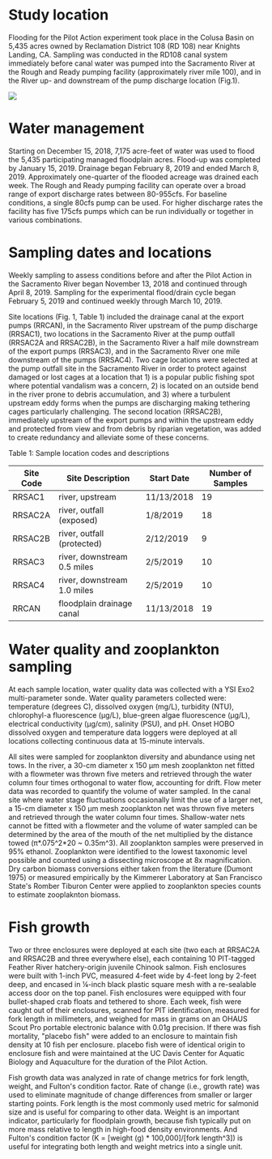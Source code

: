 # Study location

Flooding for the Pilot Action experiment took place in the Colusa Basin on 5,435 acres owned by Reclamation District 108 (RD 108) near Knights Landing, CA. Sampling was conducted in the RD108 canal system immediately before canal water was pumped into the Sacramento River at the Rough and Ready pumping facility (approximately river mile 100), and in the River up- and downstream of the pump discharge location (Fig.1).

![](https://cvpia-data-stewardship.s3.us-west-1.amazonaws.com/figures-for-edi/fig\_1\_fish\_food\_edi.png)

# Water management

Starting on December 15, 2018, 7,175 acre-feet of water was used to flood the 5,435 participating managed floodplain acres. Flood-up was completed by January 15, 2019. Drainage began February 8, 2019 and ended March 8, 2019. Approximately one-quarter of the flooded acreage was drained each week. The Rough and Ready pumping facility can operate over a broad range of export discharge rates between 80-955cfs. For baseline conditions, a single 80cfs pump can be used. For higher discharge rates the facility has five 175cfs pumps which can be run individually or together in various combinations.

# Sampling dates and locations

Weekly sampling to assess conditions before and after the Pilot Action in the Sacramento River began November 13, 2018 and continued through April 8, 2019. Sampling for the experimental flood/drain cycle began February 5, 2019 and continued weekly through March 10, 2019.

Site locations (Fig. 1, Table 1) included the drainage canal at the export pumps (RRCAN), in the Sacramento River upstream of the pump discharge (RRSAC1), two locations in the Sacramento River at the pump outfall (RRSAC2A and RRSAC2B), in the Sacramento River a half mile downstream of the export pumps (RRSAC3), and in the Sacramento River one mile downstream of the pumps (RRSAC4). Two cage locations were selected at the pump outfall site in the Sacramento River in order to protect against damaged or lost cages at a location that 1) is a popular public fishing spot where potential vandalism was a concern, 2) is located on an outside bend in the river prone to debris accumulation, and 3) where a turbulent upstream eddy forms when the pumps are discharging making tethering cages particularly challenging. The second location (RRSAC2B), immediately upstream of the export pumps and within the upstream eddy and protected from view and from debris by riparian vegetation, was added to create redundancy and alleviate some of these concerns.

Table 1: Sample location codes and descriptions

| Site Code | Site Description | Start Date | Number of Samples | 
| -------- | -------------- | -------- | -------- |
| RRSAC1 | river, upstream | 11/13/2018 | 19 |
| RRSAC2A | river, outfall (exposed) | 1/8/2019 | 18 |
| RRSAC2B | river, outfall (protected) | 2/12/2019 | 9 |
| RRSAC3 | river, downstream 0.5 miles | 2/5/2019 | 10 | 
| RRSAC4 | river, downstream 1.0 miles | 2/5/2019 | 10 | 
| RRCAN | floodplain drainage canal | 11/13/2018 | 19 | 

# Water quality and zooplankton sampling

At each sample location, water quality data was collected with a YSI Exo2 multi-parameter sonde. Water quality parameters collected were: temperature (degrees C), dissolved oxygen (mg/L), turbidity (NTU), chlorophyl-a fluorescence (µg/L), blue-green algae fluorescence (µg/L), electrical conductivity (µg/cm), salinity (PSU), and pH. Onset HOBO dissolved oxygen and temperature data loggers were deployed at all locations collecting continuous data at 15-minute intervals.

All sites were sampled for zooplankton diversity and abundance using net tows. In the river, a 30-cm diameter x 150 µm mesh zooplankton net fitted with a flowmeter was thrown five meters and retrieved through the water column four times orthogonal to water flow, accounting for drift. Flow meter data was recorded to quantify the volume of water sampled. In the canal site where water stage fluctuations occasionally limit the use of a larger net, a 15-cm diameter x 150 µm mesh zooplankton net was thrown five meters and retrieved through the water column four times. Shallow-water nets cannot be fitted with a flowmeter and the volume of water sampled can be determined by the area of the mouth of the net multiplied by the distance towed (π\*.075^2\*20 ~ 0.35m^3). All zooplankton samples were preserved in 95% ethanol. Zooplankton were identified to the lowest taxonomic level possible and counted using a dissecting microscope at 8x magnification. Dry carbon biomass conversions either taken from the literature (Dumont 1975) or measured empirically by the Kimmerer Laboratory at San Francisco State&#39;s Romber Tiburon Center were applied to zooplankton species counts to estimate zooplaknton biomass.

# Fish growth

Two or three enclosures were deployed at each site (two each at RRSAC2A and RRSAC2B and three everywhere else), each containing 10 PIT-tagged Feather River hatchery-origin juvenile Chinook salmon. Fish enclosures were built with 1-inch PVC, measured 4-feet wide by 4-feet long by 2-feet deep, and encased in ¼-inch black plastic square mesh with a re-sealable access door on the top panel. Fish enclosures were equipped with four bullet-shaped crab floats and tethered to shore. Each week, fish were caught out of their enclosures, scanned for PIT identification, measured for fork length in millimeters, and weighed for mass in grams on an OHAUS Scout Pro portable electronic balance with 0.01g precision. If there was fish mortality, &quot;placebo fish&quot; were added to an enclosure to maintain fish density at 10 fish per enclosure. placebo fish were of identical origin to enclosure fish and were maintained at the UC Davis Center for Aquatic Biology and Aquaculture for the duration of the Pilot Action.

Fish growth data was analyzed in rate of change metrics for fork length, weight, and Fulton&#39;s condition factor. Rate of change (i.e., growth rate) was used to eliminate magnitude of change differences from smaller or larger starting points. Fork length is the most commonly used metric for salmonid size and is useful for comparing to other data. Weight is an important indicator, particularly for floodplain growth, because fish typically put on more mass relative to length in high-food density environments. And Fulton&#39;s condition factor (K = [weight (g) \* 100,000]/[fork length^3]) is useful for integrating both length and weight metrics into a single unit.
